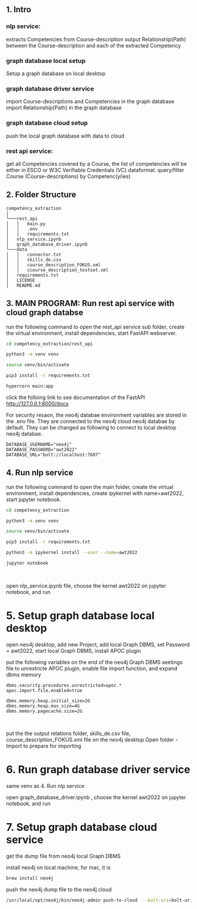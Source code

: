 ## 1. Intro 

### nlp service:
extracts Competencies from Course-description
output Relationship(Path) between the Course-description and each of the extracted Competency

### graph database local setup 
Setup a graph database on local desktop 

### graph database driver service 
import Course-descriptions and Competencies in the graph database
import Relationship(Path) in the graph database

### graph database cloud setup 
push the local graph database with data to cloud 

### rest api service: 
get all Competencies covered by a Course, the list of competencies will be either in ESCO or W3C Verifiable Credentials (VC) dataformat.
query/filter Course (Course-descriptions) by Competenc(y/ies)


## 2. Folder Structure 
```
competency_extraction
│
└───rest_api 
│   │   main.py
│   │   .env 
│   │	requirements.txt
│	nlp_service.ipynb
│   graph_database_driver.ipynb 
└───data 
│   │   connector.txt
│   │   skills_de.csv
│   │	course_description_FOKUS.xml 
│   │	ccourse_description_testset.xml
│	requirements.txt
│   LICENSE
│   README.md
```

## 3. MAIN PROGRAM: Run rest api service with cloud graph databse 

run the following command to open the rest_api service sub folder, create the virtual environment, install dependencies, start FastAPI webserver.<br>
```bash
cd competency_extraction/rest_api

python3 -m venv venv

source venv/bin/activate

pip3 install -r requirements.txt

hypercorn main:app
```

click the folloing link to see documentation of the FastAPI<br>
<http://127.0.0.1:8000/docs><br>

For security resaon, the neo4j databae environment variables are stored in the .env file. They are connected to the neo4j cloud neo4j databae by default. They can be changed as following to connect to local desktop neo4j databae. <br>

```
DATABASE_USERNAME="neo4j"
DATABASE_PASSWORD="awt2022"
DATABASE_URL="bolt://localhost:7687"
```

## 4. Run nlp service 

run the following command to open the main folder, create the virtual environment, install dependencies, create ipykernel with name=awt2022, 
start jupyter notebook.<br>
```bash
cd competency_extraction

python3 -m venv venv

source venv/bin/activate

pip3 install -r requirements.txt

python3 -m ipykernel install --user --name=awt2022

jupyter notebook

```
<br>

open nlp_service.ipynb file, choose the kernel awt2022 on jupyter notebook, and run <br>

# 5. Setup graph database local desktop 

open neo4j desktop, add new Project, add local Graph DBMS, set Password = awt2022, start local Graph DBMS, install APOC plugin<br>

put the following variables on the end of the neo4j Graph DBMS seetings file to unrestricte APOC plugin, enable file import function, and expand dbms memory<br>
```
dbms.security.procedures.unrestricted=apoc.*
apoc.import.file.enabled=true

dbms.memory.heap.initial_size=2G
dbms.memory.heap.max_size=4G
dbms.memory.pagecache.size=2G
```
<br>

put the the output relations folder, skills_de.csv file, course_description_FOKUS.xml file on the neo4j desktop Open folder - Import to prepare for importing <br>

# 6. Run graph database driver service 

same venv as 4. Run nlp service<br>

open  graph_database_driver.ipynb , choose the kernel awt2022 on jupyter notebook, and run <br>


# 7. Setup graph database cloud service  

get the dump file from neo4j local Graph DBMS<br>

install neo4j on local machine, for mac, it is<br>
```bash
brew install neo4j
```

push the neo4j dump file to the neo4j cloud<br>
```bash
/usr/local/opt/neo4j/bin/neo4j-admin push-to-cloud  --bolt-uri=bolt-uri  --dump=dump-file-path --username=neo4j  --password=password --overwrite=true 
```

